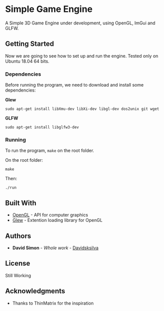 # Simple Game Engine

A Simple 3D Game Engine under development, using OpenGL, ImGui and GLFW.

## Getting Started

Now we are going to see how to set up and run the engine. Tested only on Ubuntu 18.04 64 bits.

### Dependencies

Before running the program, we need to download and install some dependencies:

**Glew**
```
sudo apt-get install libXmu-dev libXi-dev libgl-dev dos2unix git wget
```

**GLFW**
```
sudo apt-get install libglfw3-dev
```

### Running

To run the program, ``make`` on the root folder.

On the root folder:

```
make
```

Then:

```
./run
```

## Built With

* [OpenGL](https://www.opengl.org/) - API for computer graphics
* [Glew](http://glew.sourceforge.net/) - Extention loading library for OpenGL



## Authors

* **David Simon** - *Whole work* - [Davidsksilva](https://github.com/Davidsksilva)


## License

Still Working 

## Acknowledgments

* Thanks to ThinMatrix for the inspiration
